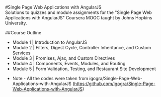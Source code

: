 #Single Page Web Applications with AngularJS  
Solutions to quizzes and module assignments for the "Single Page Web Applications with AngularJS" Coursera MOOC taught by Johns Hopkins University.  

##Course Outline  
* Module 1 | Introduction to AngularJS 
* Module 2 | Filters, Digest Cycle, Controller Inheritance, and Custom Services 
* Module 3 | Promises, Ajax, and Custom Directives 
* Module 4 | Components, Events, Modules, and Routing 
* Module 5 | Form Validation, Testing, and Restaurant Site Development

- Note - All the codes were taken from igogra/Single-Page-Web-Applications-with-AngularJS (https://github.com/igogra/Single-Page-Web-Applications-with-AngularJS)
